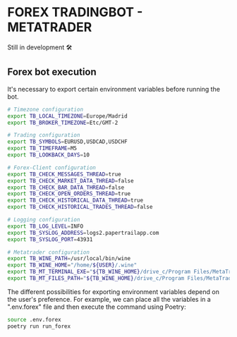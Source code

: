 # FOREX TRADINGBOT - METATRADER

Still in development 🛠️


## Forex bot execution

It's necessary to export certain environment variables before running the bot.

```bash
# Timezone configuration
export TB_LOCAL_TIMEZONE=Europe/Madrid
export TB_BROKER_TIMEZONE=Etc/GMT-2

# Trading configuration
export TB_SYMBOLS=EURUSD,USDCAD,USDCHF
export TB_TIMEFRAME=M5
export TB_LOOKBACK_DAYS=10

# Forex-Client configuration
export TB_CHECK_MESSAGES_THREAD=true
export TB_CHECK_MARKET_DATA_THREAD=false
export TB_CHECK_BAR_DATA_THREAD=false
export TB_CHECK_OPEN_ORDERS_THREAD=true
export TB_CHECK_HISTORICAL_DATA_THREAD=true
export TB_CHECK_HISTORICAL_TRADES_THREAD=false

# Logging configuration
export TB_LOG_LEVEL=INFO
export TB_SYSLOG_ADDRESS=logs2.papertrailapp.com
export TB_SYSLOG_PORT=43931

# Metatrader configuration
export TB_WINE_PATH=/usr/local/bin/wine
export TB_WINE_HOME="/home/${USER}/.wine"
export TB_MT_TERMINAL_EXE="${TB_WINE_HOME}/drive_c/Program Files/MetaTrader/terminal.exe"
export TB_MT_FILES_PATH="${TB_WINE_HOME}/drive_c/Program Files/MetaTrader/MQL5/Files"

```

The different possibilities for exporting environment variables depend on
the user's preference. For example, we can place all the variables in a
".env.forex" file and then execute the command using Poetry:

```bash
source .env.forex
poetry run run_forex
```